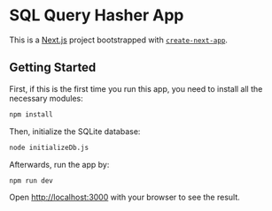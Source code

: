 # SQL Query Hasher App

This is a [Next.js](https://nextjs.org/) project bootstrapped with [`create-next-app`](https://github.com/vercel/next.js/tree/canary/packages/create-next-app).

## Getting Started

First, if this is the first time you run this app, you need to install all
the necessary modules:

```bash
npm install
```

Then, initialize the SQLite database:

```bash
node initializeDb.js
```

Afterwards, run the app by:

```bash
npm run dev
```

Open [http://localhost:3000](http://localhost:3000) with your browser to see the result.
